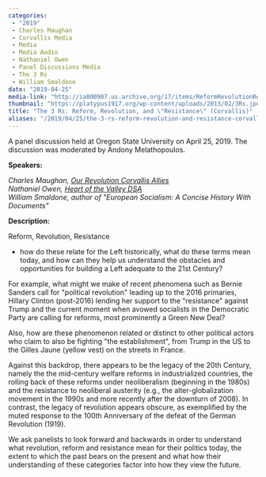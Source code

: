 ```yaml
---
categories:
 - "2019"
 - Charles Maughan
 - Corvallis Media
 - Media
 - Media Audio
 - Nathaniel Owen
 - Panel Discussions Media
 - The 3 Rs
 - William Smaldone
date: "2019-04-25"
media-link: "http://ia800907.us.archive.org/17/items/ReformRevolutionResistanceCorvallis01/reform%20revolution%20resistance%20corvallis_01.mp3"
thumbnail: "https://platypus1917.org/wp-content/uploads/2013/02/3Rs.jpeg"
title: "The 3 Rs: Reform, Revolution, and \"Resistance\" (Corvallis)"
aliases: "/2019/04/25/the-3-rs-reform-revolution-and-resistance-corvallis/"
---
```


A panel discussion held at Oregon State University on April 25, 2019. The discussion was moderated by Andony Melathopoulos.

**Speakers:**

*Charles Maughan,* [*Our Revolution Corvallis Allies*](https://www.facebook.com/pages/Our-Revolution-Corvallis-Allies/2509747072400307)*\
Nathaniel Owen,* [*Heart of the Valley DSA*](https://www.facebook.com/HeartoftheValleyDSA/)*\
William Smaldone, author of \"European Socialism: A Concise History With Documents\"*

**Description:**

Reform, Revolution, Resistance
 - how do these relate for the Left historically, what do these terms mean today, and how can they help us understand the obstacles and opportunities for building a Left adequate to the 21st Century?

For example, what might we make of recent phenomena such as Bernie Sanders call for \"political revolution\" leading up to the 2016 primaries, Hillary Clinton (post-2016) lending her support to the \"resistance\" against Trump and the current moment when avowed socialists in the Democratic Party are calling for reforms, most prominently a Green New Deal?

Also, how are these phenomenon related or distinct to other political actors who claim to also be fighting \"the establishment\", from Trump in the US to the Gilles Jaune (yellow vest) on the streets in France.

Against this backdrop, there appears to be the legacy of the 20th Century, namely the the mid-century welfare reforms in industrialized countries, the rolling back of these reforms under neoliberalism (beginning in the 1980s) and the resistance to neoliberal austerity (e.g., the alter-globalization movement in the 1990s and more recently after the downturn of 2008). In contrast, the legacy of revolution appears obscure, as exemplified by the muted response to the 100th Anniversary of the defeat of the German Revolution (1919).

We ask panelists to look forward and backwards in order to understand what revolution, reform and resistance mean for their politics today, the extent to which the past bears on the present and what how their understanding of these categories factor into how they view the future.
